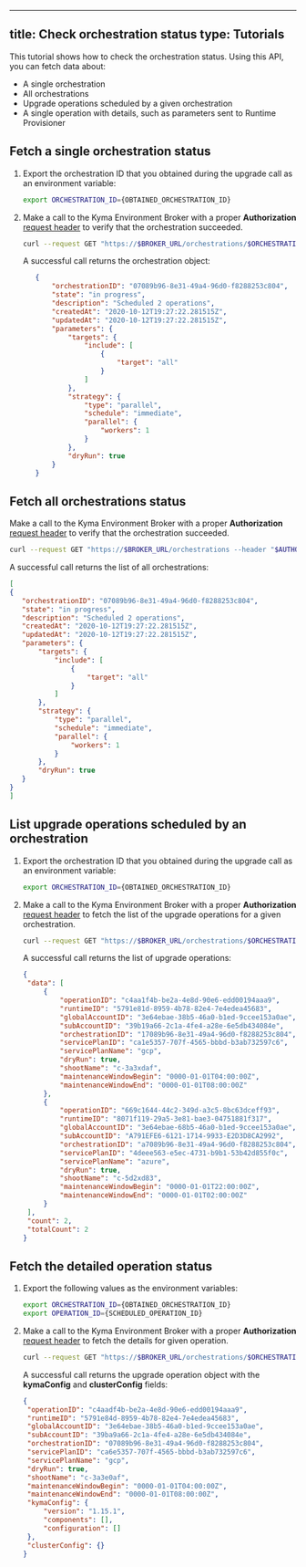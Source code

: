    ---
title: Check orchestration status
type: Tutorials
---

This tutorial shows how to check the orchestration status. Using this API, you can fetch data about:
- A single orchestration
- All orchestrations
- Upgrade operations scheduled by a given orchestration
- A single operation with details, such as parameters sent to Runtime Provisioner

## Fetch a single orchestration status

1. Export the orchestration ID that you obtained during the upgrade call as an environment variable:

   ```bash
   export ORCHESTRATION_ID={OBTAINED_ORCHESTRATION_ID}
   ```

2. Make a call to the Kyma Environment Broker with a proper **Authorization** [request header](#details-orchestration) to verify that the orchestration succeeded.

   ```bash
   curl --request GET "https://$BROKER_URL/orchestrations/$ORCHESTRATION_ID --header "$AUTHORIZATION_HEADER""
   ```

   A successful call returns the orchestration object:
   ```json
      {
          "orchestrationID": "07089b96-8e31-49a4-96d0-f8288253c804",
          "state": "in progress",
          "description": "Scheduled 2 operations",
          "createdAt": "2020-10-12T19:27:22.281515Z",
          "updatedAt": "2020-10-12T19:27:22.281515Z",
          "parameters": {
              "targets": {
                  "include": [
                      {
                          "target": "all"
                      }
                  ]
              },
              "strategy": {
                  "type": "parallel",
                  "schedule": "immediate",
                  "parallel": {
                      "workers": 1
                  }
              },
              "dryRun": true
          }
      }
   ```

## Fetch all orchestrations status

Make a call to the Kyma Environment Broker with a proper **Authorization** [request header](#details-orchestration) to verify that the orchestration succeeded.

   ```bash
   curl --request GET "https://$BROKER_URL/orchestrations --header "$AUTHORIZATION_HEADER""
   ```

A successful call returns the list of all orchestrations:

   ```json
[
  {
      "orchestrationID": "07089b96-8e31-49a4-96d0-f8288253c804",
      "state": "in progress",
      "description": "Scheduled 2 operations",
      "createdAt": "2020-10-12T19:27:22.281515Z",
      "updatedAt": "2020-10-12T19:27:22.281515Z",
      "parameters": {
          "targets": {
              "include": [
                  {
                      "target": "all"
                  }
              ]
          },
          "strategy": {
              "type": "parallel",
              "schedule": "immediate",
              "parallel": {
                  "workers": 1
              }
          },
          "dryRun": true
      }
  }
]
   ```

## List upgrade operations scheduled by an orchestration

1. Export the orchestration ID that you obtained during the upgrade call as an environment variable:

   ```bash
   export ORCHESTRATION_ID={OBTAINED_ORCHESTRATION_ID}
   ```

2. Make a call to the Kyma Environment Broker with a proper **Authorization** [request header](#details-orchestration) to fetch the list of the upgrade operations for a given orchestration.

   ```bash
   curl --request GET "https://$BROKER_URL/orchestrations/$ORCHESTRATION_ID/operations --header "$AUTHORIZATION_HEADER""
   ```

   A successful call returns the list of upgrade operations:

      ```json
   {
       "data": [
           {
               "operationID": "c4aa1f4b-be2a-4e8d-90e6-edd00194aaa9",
               "runtimeID": "5791e81d-8959-4b78-82e4-7e4edea45683",
               "globalAccountID": "3e64ebae-38b5-46a0-b1ed-9ccee153a0ae",
               "subAccountID": "39b19a66-2c1a-4fe4-a28e-6e5db434084e",
               "orchestrationID": "17089b96-8e31-49a4-96d0-f8288253c804",
               "servicePlanID": "ca1e5357-707f-4565-bbbd-b3ab732597c6",
               "servicePlanName": "gcp",
               "dryRun": true,
               "shootName": "c-3a3xdaf",
               "maintenanceWindowBegin": "0000-01-01T04:00:00Z",
               "maintenanceWindowEnd": "0000-01-01T08:00:00Z"
           },
           {
               "operationID": "669c1644-44c2-349d-a3c5-8bc63dceff93",
               "runtimeID": "8071f119-29a5-3e81-bae3-04751881f317",
               "globalAccountID": "3e64ebae-68b5-46a0-b1ed-9ccee153a0ae",
               "subAccountID": "A791EFE6-6121-1714-9933-E2D3D8CA2992",
               "orchestrationID": "a7089b96-8e31-49a4-96d0-f8288253c804",
               "servicePlanID": "4deee563-e5ec-4731-b9b1-53b42d855f0c",
               "servicePlanName": "azure",
               "dryRun": true,
               "shootName": "c-5d2xd83",
               "maintenanceWindowBegin": "0000-01-01T22:00:00Z",
               "maintenanceWindowEnd": "0000-01-01T02:00:00Z"
           }
       ],
       "count": 2,
       "totalCount": 2
   }
      ```

## Fetch the detailed operation status

1. Export the following values as the environment variables:

   ```bash
   export ORCHESTRATION_ID={OBTAINED_ORCHESTRATION_ID}
   export OPERATION_ID={SCHEDULED_OPERATION_ID}
   ```

2. Make a call to the Kyma Environment Broker with a proper **Authorization** [request header](#details-orchestration) to fetch the details for given operation.

   ```bash
   curl --request GET "https://$BROKER_URL/orchestrations/$ORCHESTRATION_ID/operations/$OPERATION_ID --header "$AUTHORIZATION_HEADER""
   ```

   A successful call returns the upgrade operation object with the **kymaConfig** and **clusterConfig** fields:

      ```json
   {
       "operationID": "c4aadf4b-be2a-4e8d-90e6-edd00194aaa9",
       "runtimeID": "5791e84d-8959-4b78-82e4-7e4edea45683",
       "globalAccountID": "3e64ebae-38b5-46a0-b1ed-9ccee153a0ae",
       "subAccountID": "39ba9a66-2c1a-4fe4-a28e-6e5db434084e",
       "orchestrationID": "07089b96-8e31-49a4-96d0-f8288253c804",
       "servicePlanID": "ca6e5357-707f-4565-bbbd-b3ab732597c6",
       "servicePlanName": "gcp",
       "dryRun": true,
       "shootName": "c-3a3e0af",
       "maintenanceWindowBegin": "0000-01-01T04:00:00Z",
       "maintenanceWindowEnd": "0000-01-01T08:00:00Z",
       "kymaConfig": {
           "version": "1.15.1",
           "components": [],
           "configuration": []
       },
       "clusterConfig": {}
   }
      ```
